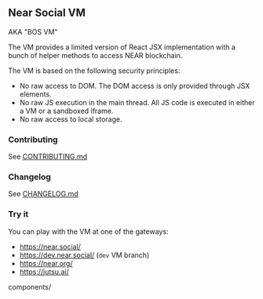 ## Near Social VM

AKA "BOS VM"

The VM provides a limited version of React JSX implementation with a bunch of helper methods to access NEAR blockchain.

The VM is based on the following security principles:
- No raw access to DOM. The DOM access is only provided through JSX elements.
- No raw JS execution in the main thread. All JS code is executed in either a VM or a sandboxed iframe.
- No raw access to local storage.

### Contributing

See [CONTRIBUTING.md](./CONTRIBUTING.md)

### Changelog

See [CHANGELOG.md](./CHANGELOG.md)

### Try it

You can play with the VM at one of the gateways:
- https://near.social/
- https://dev.near.social/ (`dev` VM branch)
- https://near.org/
- https://jutsu.ai/



components/